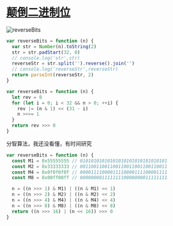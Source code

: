 # [颠倒二进制位](https://leetcode-cn.com/explore/interview/card/top-interview-questions-easy/26/others/66/)

![reverseBits](./imgs/reverseBits.png)

```js
var reverseBits = function (n) {
  var str = Number(n).toString(2)
  str = str.padStart(32, 0)
  // console.log('str',str)
  reverseStr = str.split('').reverse().join('')
  // console.log('reverseStr',reverseStr)
  return parseInt(reverseStr, 2)
}
```

```js
var reverseBits = function (n) {
  let rev = 0
  for (let i = 0; i < 32 && n > 0; ++i) {
    rev |= (n & 1) << (31 - i)
    n >>>= 1
  }
  return rev >>> 0
}
```

分智算法，我还没看懂，有时间研究

```js
var reverseBits = function (n) {
  const M1 = 0x55555555 // 01010101010101010101010101010101
  const M2 = 0x33333333 // 00110011001100110011001100110011
  const M4 = 0x0f0f0f0f // 00001111000011110000111100001111
  const M8 = 0x00ff00ff // 00000000111111110000000011111111

  n = ((n >>> 1) & M1) | ((n & M1) << 1)
  n = ((n >>> 2) & M2) | ((n & M2) << 2)
  n = ((n >>> 4) & M4) | ((n & M4) << 4)
  n = ((n >>> 8) & M8) | ((n & M8) << 8)
  return ((n >>> 16) | (n << 16)) >>> 0
}
```
